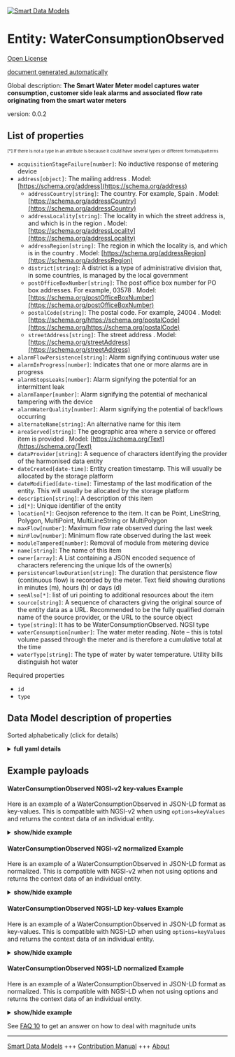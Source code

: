 <!-- 10-Header -->  
[![Smart Data Models](https://smartdatamodels.org/wp-content/uploads/2022/01/SmartDataModels_logo.png "Logo")](https://smartdatamodels.org)  
Entity: WaterConsumptionObserved  
================================<!-- /10-Header -->  
<!-- 15-License -->  
[Open License](https://github.com/smart-data-models//dataModel.WaterConsumption/blob/master/WaterConsumptionObserved/LICENSE.md)  
[document generated automatically](https://docs.google.com/presentation/d/e/2PACX-1vTs-Ng5dIAwkg91oTTUdt8ua7woBXhPnwavZ0FxgR8BsAI_Ek3C5q97Nd94HS8KhP-r_quD4H0fgyt3/pub?start=false&loop=false&delayms=3000#slide=id.gb715ace035_0_60)  
<!-- /15-License -->  
<!-- 20-Description -->  
Global description: **The Smart Water Meter model captures water consumption, customer side leak alarms and associated flow rate originating from the smart water meters**  
version: 0.0.2  
<!-- /20-Description -->  
<!-- 30-PropertiesList -->  

## List of properties  

<sup><sub>[*] If there is not a type in an attribute is because it could have several types or different formats/patterns</sub></sup>  
- `acquisitionStageFailure[number]`: No inductive response of metering device  - `address[object]`: The mailing address  . Model: [https://schema.org/address](https://schema.org/address)	- `addressCountry[string]`: The country. For example, Spain  . Model: [https://schema.org/addressCountry](https://schema.org/addressCountry)  
	- `addressLocality[string]`: The locality in which the street address is, and which is in the region  . Model: [https://schema.org/addressLocality](https://schema.org/addressLocality)  
	- `addressRegion[string]`: The region in which the locality is, and which is in the country  . Model: [https://schema.org/addressRegion](https://schema.org/addressRegion)  
	- `district[string]`: A district is a type of administrative division that, in some countries, is managed by the local government    
	- `postOfficeBoxNumber[string]`: The post office box number for PO box addresses. For example, 03578  . Model: [https://schema.org/postOfficeBoxNumber](https://schema.org/postOfficeBoxNumber)  
	- `postalCode[string]`: The postal code. For example, 24004  . Model: [https://schema.org/https://schema.org/postalCode](https://schema.org/https://schema.org/postalCode)  
	- `streetAddress[string]`: The street address  . Model: [https://schema.org/streetAddress](https://schema.org/streetAddress)  
- `alarmFlowPersistence[string]`: Alarm signifying continuous water use  - `alarmInProgress[number]`: Indicates that one or more alarms are in progress  - `alarmStopsLeaks[number]`: Alarm signifying the potential for an intermittent leak  - `alarmTamper[number]`: Alarm signifying the potential of mechanical tampering with the device  - `alarmWaterQuality[number]`: Alarm signifying the potential of backflows occurring  - `alternateName[string]`: An alternative name for this item  - `areaServed[string]`: The geographic area where a service or offered item is provided  . Model: [https://schema.org/Text](https://schema.org/Text)- `dataProvider[string]`: A sequence of characters identifying the provider of the harmonised data entity  - `dateCreated[date-time]`: Entity creation timestamp. This will usually be allocated by the storage platform  - `dateModified[date-time]`: Timestamp of the last modification of the entity. This will usually be allocated by the storage platform  - `description[string]`: A description of this item  - `id[*]`: Unique identifier of the entity  - `location[*]`: Geojson reference to the item. It can be Point, LineString, Polygon, MultiPoint, MultiLineString or MultiPolygon  - `maxFlow[number]`: Maximum flow rate observed during the last week  - `minFlow[number]`: Minimum flow rate observed during the last week  - `moduleTampered[number]`: Removal of module from metering device  - `name[string]`: The name of this item  - `owner[array]`: A List containing a JSON encoded sequence of characters referencing the unique Ids of the owner(s)  - `persistenceFlowDuration[string]`: The duration that persistence flow (continuous flow) is recorded by the meter. Text  field showing durations in minutes (m), hours (h) or days (d)  - `seeAlso[*]`: list of uri pointing to additional resources about the item  - `source[string]`: A sequence of characters giving the original source of the entity data as a URL. Recommended to be the fully qualified domain name of the source provider, or the URL to the source object  - `type[string]`: It has to be WaterConsumptionObserved. NGSI type  - `waterConsumption[number]`: The water meter reading. Note – this is total volume passed through the meter and is therefore a cumulative total at the time  - `waterType[string]`: The type of water by water temperature. Utility bills distinguish hot water  <!-- /30-PropertiesList -->  
<!-- 35-RequiredProperties -->  
Required properties  
- `id`  - `type`  <!-- /35-RequiredProperties -->  
<!-- 40-RequiredProperties -->  
<!-- /40-RequiredProperties -->  
<!-- 50-DataModelHeader -->  
## Data Model description of properties  
Sorted alphabetically (click for details)  
<!-- /50-DataModelHeader -->  
<!-- 60-ModelYaml -->  
<details><summary><strong>full yaml details</strong></summary>    
```yaml  
WaterConsumptionObserved:    
  description: 'The Smart Water Meter model captures water consumption, customer side leak alarms and associated flow rate originating from the smart water meters'    
  properties:    
    acquisitionStageFailure:    
      description: No inductive response of metering device    
      type: number    
      x-ngsi:    
        type: Property    
    address:    
      description: The mailing address    
      properties:    
        addressCountry:    
          description: 'The country. For example, Spain'    
          type: string    
          x-ngsi:    
            model: https://schema.org/addressCountry    
            type: Property    
        addressLocality:    
          description: 'The locality in which the street address is, and which is in the region'    
          type: string    
          x-ngsi:    
            model: https://schema.org/addressLocality    
            type: Property    
        addressRegion:    
          description: 'The region in which the locality is, and which is in the country'    
          type: string    
          x-ngsi:    
            model: https://schema.org/addressRegion    
            type: Property    
        district:    
          description: 'A district is a type of administrative division that, in some countries, is managed by the local government'    
          type: string    
          x-ngsi:    
            type: Property    
        postOfficeBoxNumber:    
          description: 'The post office box number for PO box addresses. For example, 03578'    
          type: string    
          x-ngsi:    
            model: https://schema.org/postOfficeBoxNumber    
            type: Property    
        postalCode:    
          description: 'The postal code. For example, 24004'    
          type: string    
          x-ngsi:    
            model: https://schema.org/https://schema.org/postalCode    
            type: Property    
        streetAddress:    
          description: The street address    
          type: string    
          x-ngsi:    
            model: https://schema.org/streetAddress    
            type: Property    
        streetNr:    
          description: Number identifying a specific property on a public street    
          type: string    
          x-ngsi:    
            type: Property    
      type: object    
      x-ngsi:    
        model: https://schema.org/address    
        type: Property    
    alarmFlowPersistence:    
      description: Alarm signifying continuous water use    
      enum:    
        - Nothing to report    
        - No persistence    
        - In progress impacting persistence    
        - In progress persistence    
        - Past Persistence during the period    
      type: string    
      x-ngsi:    
        type: Property    
    alarmInProgress:    
      description: Indicates that one or more alarms are in progress    
      enum:    
        - 0    
        - 1    
      type: number    
      x-ngsi:    
        type: Property    
    alarmStopsLeaks:    
      description: Alarm signifying the potential for an intermittent leak    
      enum:    
        - 0    
        - 1    
      type: number    
      x-ngsi:    
        type: Property    
    alarmTamper:    
      description: Alarm signifying the potential of mechanical tampering with the device    
      enum:    
        - 0    
        - 1    
      type: number    
      x-ngsi:    
        type: Property    
    alarmWaterQuality:    
      description: Alarm signifying the potential of backflows occurring    
      enum:    
        - 0    
        - 1    
      type: number    
      x-ngsi:    
        type: Property    
    alternateName:    
      description: An alternative name for this item    
      type: string    
      x-ngsi:    
        type: Property    
    areaServed:    
      description: The geographic area where a service or offered item is provided    
      type: string    
      x-ngsi:    
        model: https://schema.org/Text    
        type: Property    
    dataProvider:    
      description: A sequence of characters identifying the provider of the harmonised data entity    
      type: string    
      x-ngsi:    
        type: Property    
    dateCreated:    
      description: Entity creation timestamp. This will usually be allocated by the storage platform    
      format: date-time    
      type: string    
      x-ngsi:    
        type: Property    
    dateModified:    
      description: Timestamp of the last modification of the entity. This will usually be allocated by the storage platform    
      format: date-time    
      type: string    
      x-ngsi:    
        type: Property    
    description:    
      description: A description of this item    
      type: string    
      x-ngsi:    
        type: Property    
    id:    
      anyOf:    
        - description: Identifier format of any NGSI entity    
          maxLength: 256    
          minLength: 1    
          pattern: ^[\w\-\.\{\}\$\+\*\[\]`|~^@!,:\\]+$    
          type: string    
          x-ngsi:    
            type: Property    
        - description: Identifier format of any NGSI entity    
          format: uri    
          type: string    
          x-ngsi:    
            type: Property    
      description: Unique identifier of the entity    
      x-ngsi:    
        type: Property    
    location:    
      description: 'Geojson reference to the item. It can be Point, LineString, Polygon, MultiPoint, MultiLineString or MultiPolygon'    
      oneOf:    
        - description: Geojson reference to the item. Point    
          properties:    
            bbox:    
              items:    
                type: number    
              minItems: 4    
              type: array    
            coordinates:    
              items:    
                type: number    
              minItems: 2    
              type: array    
            type:    
              enum:    
                - Point    
              type: string    
          required:    
            - type    
            - coordinates    
          title: GeoJSON Point    
          type: object    
          x-ngsi:    
            type: GeoProperty    
        - description: Geojson reference to the item. LineString    
          properties:    
            bbox:    
              items:    
                type: number    
              minItems: 4    
              type: array    
            coordinates:    
              items:    
                items:    
                  type: number    
                minItems: 2    
                type: array    
              minItems: 2    
              type: array    
            type:    
              enum:    
                - LineString    
              type: string    
          required:    
            - type    
            - coordinates    
          title: GeoJSON LineString    
          type: object    
          x-ngsi:    
            type: GeoProperty    
        - description: Geojson reference to the item. Polygon    
          properties:    
            bbox:    
              items:    
                type: number    
              minItems: 4    
              type: array    
            coordinates:    
              items:    
                items:    
                  items:    
                    type: number    
                  minItems: 2    
                  type: array    
                minItems: 4    
                type: array    
              type: array    
            type:    
              enum:    
                - Polygon    
              type: string    
          required:    
            - type    
            - coordinates    
          title: GeoJSON Polygon    
          type: object    
          x-ngsi:    
            type: GeoProperty    
        - description: Geojson reference to the item. MultiPoint    
          properties:    
            bbox:    
              items:    
                type: number    
              minItems: 4    
              type: array    
            coordinates:    
              items:    
                items:    
                  type: number    
                minItems: 2    
                type: array    
              type: array    
            type:    
              enum:    
                - MultiPoint    
              type: string    
          required:    
            - type    
            - coordinates    
          title: GeoJSON MultiPoint    
          type: object    
          x-ngsi:    
            type: GeoProperty    
        - description: Geojson reference to the item. MultiLineString    
          properties:    
            bbox:    
              items:    
                type: number    
              minItems: 4    
              type: array    
            coordinates:    
              items:    
                items:    
                  items:    
                    type: number    
                  minItems: 2    
                  type: array    
                minItems: 2    
                type: array    
              type: array    
            type:    
              enum:    
                - MultiLineString    
              type: string    
          required:    
            - type    
            - coordinates    
          title: GeoJSON MultiLineString    
          type: object    
          x-ngsi:    
            type: GeoProperty    
        - description: Geojson reference to the item. MultiLineString    
          properties:    
            bbox:    
              items:    
                type: number    
              minItems: 4    
              type: array    
            coordinates:    
              items:    
                items:    
                  items:    
                    items:    
                      type: number    
                    minItems: 2    
                    type: array    
                  minItems: 4    
                  type: array    
                type: array    
              type: array    
            type:    
              enum:    
                - MultiPolygon    
              type: string    
          required:    
            - type    
            - coordinates    
          title: GeoJSON MultiPolygon    
          type: object    
          x-ngsi:    
            type: GeoProperty    
      x-ngsi:    
        type: GeoProperty    
    maxFlow:    
      description: Maximum flow rate observed during the last week    
      type: number    
      x-ngsi:    
        type: Property    
        units: litres/hour    
    minFlow:    
      description: Minimum flow rate observed during the last week    
      type: number    
      x-ngsi:    
        type: Property    
        units: litres/hour    
    moduleTampered:    
      description: Removal of module from metering device    
      type: number    
      x-ngsi:    
        type: Property    
    name:    
      description: The name of this item    
      type: string    
      x-ngsi:    
        type: Property    
    owner:    
      description: A List containing a JSON encoded sequence of characters referencing the unique Ids of the owner(s)    
      items:    
        anyOf:    
          - description: Identifier format of any NGSI entity    
            maxLength: 256    
            minLength: 1    
            pattern: ^[\w\-\.\{\}\$\+\*\[\]`|~^@!,:\\]+$    
            type: string    
            x-ngsi:    
              type: Property    
          - description: Identifier format of any NGSI entity    
            format: uri    
            type: string    
            x-ngsi:    
              type: Property    
        description: Unique identifier of the entity    
        x-ngsi:    
          type: Property    
      type: array    
      x-ngsi:    
        type: Property    
    persistenceFlowDuration:    
      description: 'The duration that persistence flow (continuous flow) is recorded by the meter. Text  field showing durations in minutes (m), hours (h) or days (d)'    
      enum:    
        - 15m < 60m    
        - 60m < 3h    
        - 3h < 6h    
        - 6h < 12h    
        - 12h < 24h    
        - 24h < 2d    
        - 2d < 4d    
        - 4d < 8d    
        - 8d < 15d    
        - 15d < 30d    
        - 30d < 90d    
        - 90d < 180d    
        - '> 180d'    
      type: string    
      x-ngsi:    
        type: Property    
    seeAlso:    
      description: list of uri pointing to additional resources about the item    
      oneOf:    
        - items:    
            format: uri    
            type: string    
          minItems: 1    
          type: array    
        - format: uri    
          type: string    
      x-ngsi:    
        type: Property    
    source:    
      description: 'A sequence of characters giving the original source of the entity data as a URL. Recommended to be the fully qualified domain name of the source provider, or the URL to the source object'    
      type: string    
      x-ngsi:    
        type: Property    
    type:    
      description: It has to be WaterConsumptionObserved. NGSI type    
      enum:    
        - WaterConsumptionObserved    
      type: string    
      x-ngsi:    
        type: Property    
    waterConsumption:    
      description: The water meter reading. Note – this is total volume passed through the meter and is therefore a cumulative total at the time    
      type: number    
      x-ngsi:    
        type: Property    
        units: Cubic meters    
    waterType:    
      description: The type of water by water temperature. Utility bills distinguish hot water    
      enum:    
        - hotWater    
        - serviceWater    
      type: string    
      x-ngsi:    
        type: Property    
  required:    
    - id    
    - type    
  type: object    
  x-derived-from: ""    
  x-disclaimer: 'Redistribution and use in source and binary forms, with or without modification, are permitted  provided that the license conditions are met. Copyleft (c) 2022 Contributors to Smart Data Models Program'    
  x-license-url: https://github.com/smart-data-models/dataModel.WaterConsumption/blob/master/WaterConsumptionObserved/LICENSE.md    
  x-model-schema: https://smart-data-models.github.io/dataModel.Waterconsumption/WaterconsumptionObserved/schema.json    
  x-model-tags: ""    
  x-version: 0.0.2    
```  
</details>    
<!-- /60-ModelYaml -->  
<!-- 70-MiddleNotes -->  
<!-- /70-MiddleNotes -->  
<!-- 80-Examples -->  
## Example payloads    
#### WaterConsumptionObserved NGSI-v2 key-values Example    
Here is an example of a WaterConsumptionObserved in JSON-LD format as key-values. This is compatible with NGSI-v2 when  using `options=keyValues` and returns the context data of an individual entity.  
<details><summary><strong>show/hide example</strong></summary>    
```json  
{  
  "id": "urn:ngsi-ld:Consumer:Consumer01",  
  "type": "WaterConsumptionObserved",  
  "acquisitionStageFailure": 0,  
  "alarmFlowPersistence": "Nothing to report",  
  "alarmInProgress": 1,  
  "alarmMetrology": 1,  
  "alarmStopsLeaks": 0,  
  "alarmSystem": 1,  
  "alarmTamper": 0,  
  "alarmWaterQuality": 0,  
  "maxFlow": 620,  
  "minFlow": 1,  
  "moduleTampered": 1,  
  "persistenceFlowDuration": "3h < 6h",  
  "location": {  
    "type": "Point",  
    "coordinates": [  
      -4.128871,  
      50.95822  
    ]  
  },  
  "waterConsumption": 191051  
}  
```  
</details>  
#### WaterConsumptionObserved NGSI-v2 normalized Example    
Here is an example of a WaterConsumptionObserved in JSON-LD format as normalized. This is compatible with NGSI-v2 when not using options and returns the context data of an individual entity.  
<details><summary><strong>show/hide example</strong></summary>    
```json  
{  
  "id": "urn:ngsi-ld:Consumer:Consumer01",  
  "type": "WaterConsumptionObserved",  
  "acquisitionStageFailure": {  
    "type": "Integer",  
    "value": 0  
  },  
  "alarmFlowPersistence": {  
    "type": "Text",  
    "value": "Nothing to report"  
  },  
  "alarmInProgress": {  
    "type": "Integer",  
    "value": 1  
  },  
  "alarmMetrology": {  
    "type": "Integer",  
    "value": 1  
  },  
  "alarmStopsLeaks": {  
    "type": "Integer",  
    "value": 0  
  },  
  "alarmSystem": {  
    "type": "Integer",  
    "value": 1  
  },  
  "alarmTamper": {  
    "type": "Integer",  
    "value": 0  
  },  
  "alarmWaterQuality": {  
    "type": "Integer",  
    "value": 0  
  },  
  "maxFlow": {  
    "type": "Number",  
    "value": 620  
  },  
  "minFlow": {  
    "type": "Number",  
    "value": 1  
  },  
  "moduleTampered": {  
    "type": "Integer",  
    "value": 1  
  },  
  "persistenceFlowDuration": {  
    "type": "Text",  
    "value": "3h < 6h"  
  },  
  "location": {  
    "type": "geo:json",  
    "value": {  
      "type": "Point",  
      "coordinates": [  
        -4.128871,  
        50.95822  
      ]  
    }  
  },  
  "waterConsumption": {  
    "type": "Number",  
    "value": 191051  
  }  
}  
```  
</details>  
#### WaterConsumptionObserved NGSI-LD key-values Example    
Here is an example of a WaterConsumptionObserved in JSON-LD format as key-values. This is compatible with NGSI-LD when  using `options=keyValues` and returns the context data of an individual entity.  
<details><summary><strong>show/hide example</strong></summary>    
```json  
{  
    "id": "urn:ngsi-ld:Consumer:Consumer01",  
    "type": "WaterConsumptionObserved",  
    "acquisitionStageFailure": 0,  
    "alarmFlowPersistence": "Nothing to report",  
    "alarmInProgress": 1,  
    "alarmMetrology": 1,  
    "alarmStopsLeaks": 0,  
    "alarmSystem": 1,  
    "alarmTamper": 0,  
    "alarmWaterQuality": 0,  
    "location": {  
        "type": "Point",  
        "coordinates": [  
            -4.128871,  
            50.95822  
        ]  
    },  
    "maxFlow": 620,  
    "minFlow": 1,  
    "moduleTampered": 1,  
    "persistenceFlowDuration": "3h < 6h",  
    "waterConsumption": 191051,  
    "@context": [  
        "https://raw.githubusercontent.com/easy-global-market/ngsild-api-data-models/master/WaterSmartMeter/jsonld-contexts/waterSmartMeter-compound.jsonld",  
        "https://raw.githubusercontent.com/smart-data-models/dataModel.WaterConsumption/master/context.jsonld"  
    ]  
}  
```  
</details>  
#### WaterConsumptionObserved NGSI-LD normalized Example    
Here is an example of a WaterConsumptionObserved in JSON-LD format as normalized. This is compatible with NGSI-LD when not using options and returns the context data of an individual entity.  
<details><summary><strong>show/hide example</strong></summary>    
```json  
{  
    "id": "urn:ngsi-ld:Consumer:Consumer01",  
    "type": "WaterConsumptionObserved",  
    "acquisitionStageFailure": {  
        "type": "Property",  
        "observedBy": {  
            "type": "Relationship",  
            "object": "urn:ngsi-ld:Device:01"  
        },  
        "value": 0,  
        "observedAt": "2021-05-23T23:14:16.000Z"  
    },  
    "alarmFlowPersistence": {  
        "type": "Property",  
        "observedBy": {  
            "type": "Relationship",  
            "object": "urn:ngsi-ld:Device:01"  
        },  
        "value": "Nothing to report",  
        "observedAt": "2021-05-23T23:14:16.000Z"  
    },  
    "alarmInProgress": {  
        "type": "Property",  
        "observedBy": {  
            "type": "Relationship",  
            "object": "urn:ngsi-ld:Device:01"  
        },  
        "value": 1,  
        "observedAt": "2021-05-23T23:14:16.000Z"  
    },  
    "alarmMetrology": {  
        "type": "Property",  
        "observedBy": {  
            "type": "Relationship",  
            "object": "urn:ngsi-ld:Device:01"  
        },  
        "value": 1,  
        "observedAt": "2021-05-23T23:14:16.000Z"  
    },  
    "alarmStopsLeaks": {  
        "type": "Property",  
        "observedBy": {  
            "type": "Relationship",  
            "object": "urn:ngsi-ld:Device:01"  
        },  
        "value": 0,  
        "observedAt": "2021-05-23T23:14:16.000Z"  
    },  
    "alarmSystem": {  
        "type": "Property",  
        "observedBy": {  
            "type": "Relationship",  
            "object": "urn:ngsi-ld:Device:01"  
        },  
        "value": 1,  
        "observedAt": "2021-05-23T23:14:16.000Z"  
    },  
    "alarmTamper": {  
        "type": "Property",  
        "observedBy": {  
            "type": "Relationship",  
            "object": "urn:ngsi-ld:Device:01"  
        },  
        "value": 0,  
        "observedAt": "2021-05-23T23:14:16.000Z"  
    },  
    "alarmWaterQuality": {  
        "type": "Property",  
        "observedBy": {  
            "type": "Relationship",  
            "object": "urn:ngsi-ld:Device:01"  
        },  
        "value": 0,  
        "observedAt": "2021-05-23T23:14:16.000Z"  
    },  
    "location": {  
        "type": "GeoProperty",  
        "value": {  
            "type": "Point",  
            "coordinates": [  
                -4.128871,  
                50.95822  
            ]  
        }  
    },  
    "maxFlow": {  
        "type": "Property",  
        "observedBy": {  
            "type": "Relationship",  
            "object": "urn:ngsi-ld:Device:01"  
        },  
        "value": 620,  
        "observedAt": "2021-05-23T23:14:16.000Z",  
        "unitCode": "E32"  
    },  
    "minFlow": {  
        "type": "Property",  
        "observedBy": {  
            "type": "Relationship",  
            "object": "urn:ngsi-ld:Device:01"  
        },  
        "value": 1,  
        "observedAt": "2021-05-23T23:14:16.000Z",  
        "unitCode": "E32"  
    },  
    "moduleTampered": {  
        "type": "Property",  
        "observedBy": {  
            "type": "Relationship",  
            "object": "urn:ngsi-ld:Device:01"  
        },  
        "value": 1,  
        "observedAt": "2021-05-23T23:14:16.000Z"  
    },  
    "persistenceFlowDuration": {  
        "type": "Property",  
        "observedBy": {  
            "type": "Relationship",  
            "object": "urn:ngsi-ld:Device:01"  
        },  
        "value": "3h < 6h",  
        "observedAt": "2021-05-23T23:14:16.000Z",  
        "unitCode": "HUR"  
    },  
    "waterConsumption": {  
        "type": "Property",  
        "observedBy": {  
            "type": "Relationship",  
            "object": "urn:ngsi-ld:Device:01"  
        },  
        "value": 191051,  
        "observedAt": "2021-05-23T23:14:16.000Z",  
        "unitCode": "LTR"  
    },  
    "@context": [  
        "https://raw.githubusercontent.com/easy-global-market/ngsild-api-data-models/master/WaterSmartMeter/jsonld-contexts/waterSmartMeter-compound.jsonld",  
        "https://raw.githubusercontent.com/smart-data-models/dataModel.WaterConsumption/master/context.jsonld"  
    ]  
}  
```  
</details><!-- /80-Examples -->  
<!-- 90-FooterNotes -->  
<!-- /90-FooterNotes -->  
<!-- 95-Units -->  
See [FAQ 10](https://smartdatamodels.org/index.php/faqs/) to get an answer on how to deal with magnitude units  
<!-- /95-Units -->  
<!-- 97-LastFooter -->  
---  
[Smart Data Models](https://smartdatamodels.org) +++ [Contribution Manual](https://bit.ly/contribution_manual) +++ [About](https://bit.ly/Introduction_SDM)<!-- /97-LastFooter -->  
